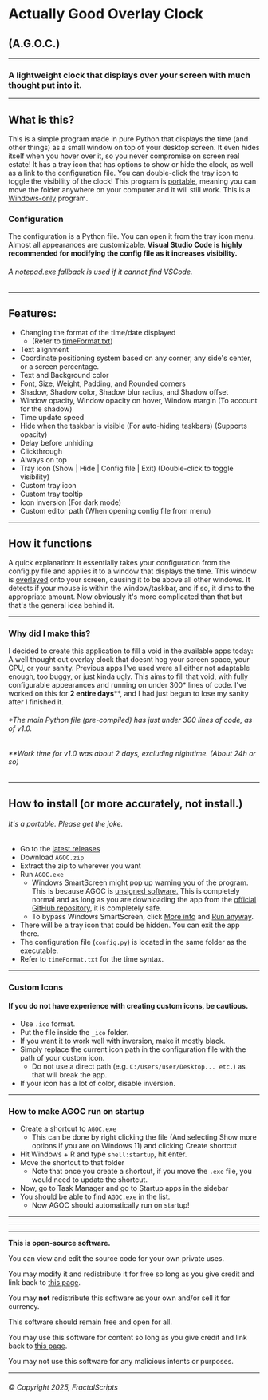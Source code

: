 # Actually Good Overlay Clock
## (A.G.O.C.)
---
### A lightweight clock that displays over your screen with much thought put into it.
---
## What is this?
This is a simple program made in pure Python that displays the time (and other things) as a small window on top of your desktop screen.
It even hides itself when you hover over it, so you never compromise on screen real estate!
It has a tray icon that has options to show or hide the clock, as well as a link to the configuration file.
You can double-click the tray icon to toggle the visibility of the clock!
This program is <ins>portable</ins>, meaning you can move the folder anywhere on your computer and it will still work.
This is a <ins>Windows-only</ins> program.

### Configuration
The configuration is a Python file. You can open it from the tray icon menu.
Almost all appearances are customizable.
**Visual Studio Code is highly recommended for modifying the config file as it increases visibility.**
###### A notepad.exe fallback is used if it cannot find VSCode.

---
## Features:
- Changing the format of the time/date displayed
  - (Refer to [timeFormat.txt](https://github.com/FractalScripts/actually-good-overlay-clock/blob/main/timeFormat.txt))
- Text alignment
- Coordinate positioning system based on any corner, any side's center, or a screen percentage.
- Text and Background color
- Font, Size, Weight, Padding, and Rounded corners
- Shadow, Shadow color, Shadow blur radius, and Shadow offset
- Window opacity, Window opacity on hover, Window margin (To account for the shadow)
- Time update speed
- Hide when the taskbar is visible (For auto-hiding taskbars) (Supports opacity)
- Delay before unhiding
- Clickthrough
- Always on top
- Tray icon (Show | Hide | Config file | Exit) (Double-click to toggle visibility)
- Custom tray icon
- Custom tray tooltip
- Icon inversion (For dark mode)
- Custom editor path (When opening config file from menu)

---
## How it functions
A quick explanation:
  It essentially takes your configuration from the config.py file and applies it to a window that displays the time.
  This window is <ins>overlayed</ins> onto your screen, causing it to be above all other windows.
  It detects if your mouse is within the window/taskbar, and if so, it dims to the appropriate amount.
Now obviously it's more complicated than that but that's the general idea behind it.

---
### Why did I make this?
I decided to create this application to fill a void in the available apps today: A well thought out overlay clock that doesnt hog your screen space, your CPU, or your sanity.
Previous apps I've used were all either not adaptable enough, too buggy, or just kinda ugly.
This aims to fill that void, with fully configurable appearances and running on under 300\* lines of code.
I've worked on this for **2 entire days**\*\*, and I had just begun to lose my sanity after I finished it.
###### \*The main Python file (pre-compiled) has just under 300 lines of code, as of v1.0.
###### \*\*Work time for v1.0 was about 2 days, excluding nighttime. (About 24h or so)

---
## How to install (or more accurately, not install.)
###### It's a portable. Please get the joke.

- Go to the [latest releases](https://github.com/FractalScripts/actually-good-overlay-clock/releases)
- Download `AGOC.zip`
- Extract the zip to wherever you want
- Run `AGOC.exe`
  - Windows SmartScreen might pop up warning you of the program. This is because AGOC is <ins>unsigned software.</ins> This is completely normal and as long as you are downloading the app from the [official GitHub repository](https://github.com/FractalScripts/actually-good-overlay-clock), it is completely safe.
  - To bypass Windows SmartScreen, click <ins>More info</ins> and <ins>Run anyway</ins>.
- There will be a tray icon that could be hidden. You can exit the app there.
- The configuration file (`config.py`) is located in the same folder as the executable.
- Refer to `timeFormat.txt` for the time syntax.

---
### Custom Icons
#### If you do not have experience with creating custom icons, be cautious.
- Use `.ico` format.
- Put the file inside the `_ico` folder.
- If you want it to work well with inversion, make it mostly black.
- Simply replace the current icon path in the configuration file with the path of your custom icon.
  - Do not use a direct path (e.g. `C:/Users/user/Desktop... etc.`) as that will break the app.
- If your icon has a lot of color, disable inversion.

---
### How to make AGOC run on startup
- Create a shortcut to `AGOC.exe`
  - This can be done by right clicking the file (And selecting Show more options if you are on Windows 11) and clicking Create shortcut
- Hit Windows + R and type `shell:startup`, hit enter.
- Move the shortcut to that folder
  - Note that once you create a shortcut, if you move the `.exe` file, you would need to update the shortcut.
- Now, go to Task Manager and go to Startup apps in the sidebar
- You should be able to find `AGOC.exe` in the list.
  - Now AGOC should automatically run on startup!

---
---
---
**This is open-source software.**

You can view and edit the source code for your own private uses.

You may modify it and redistribute it for free so long as you give credit and link back to [this page](https://github.com/FractalScripts/actually-good-overlay-clock).

You may **not** redistribute this software as your own and/or sell it for currency.

This software should remain free and open for all.

You may use this software for content so long as you give credit and link back to [this page](https://github.com/FractalScripts/actually-good-overlay-clock).

You may not use this software for any malicious intents or purposes.

---
###### © Copyright 2025, FractalScripts
